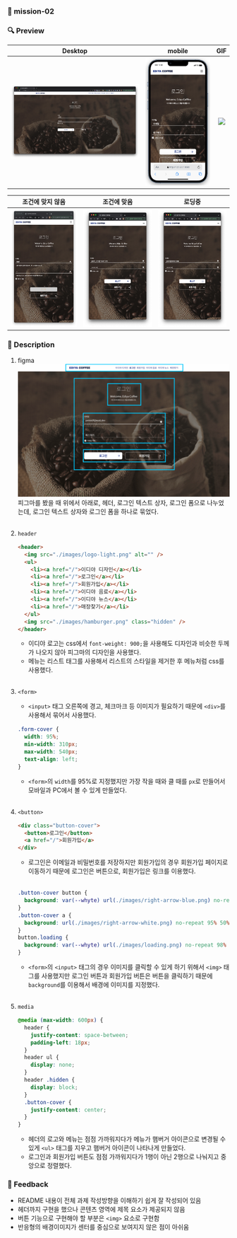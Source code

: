### 📌 mission-02

### 🔍 Preview

|                  Desktop                  |                  mobile                  |                  GIF                   |
| :---------------------------------------: | :--------------------------------------: | :------------------------------------: |
| <img src="./images/readme/desktop.png" /> | <img src="./images/readme/mobile.png" /> | <img src="./images/readme/move.gif" /> |

|             조건에 맞지 않음              |                조건에 맞음                |                  로딩중                   |
| :---------------------------------------: | :---------------------------------------: | :---------------------------------------: |
| <img src="./images/readme/warning.png" /> | <img src="./images/readme/success.png" /> | <img src="./images/readme/loading.png" /> |

### 📝 Description

1. figma<br />
   <img src="./images/readme/figma.png" width="500px" /><br />
   피그마를 봤을 때 위에서 아래로, 헤더, 로그인 텍스트 상자, 로그인 폼으로 나누었는데, 로그인 텍스트 상자와 로그인 폼을 하나로 묶었다.
   <br /><br />

2. `header`

   ```html
   <header>
     <img src="./images/logo-light.png" alt="" />
     <ul>
       <li><a href="/">이디야 디자인</a></li>
       <li><a href="/">로그인</a></li>
       <li><a href="/">회원가입</a></li>
       <li><a href="/">이디야 음료</a></li>
       <li><a href="/">이디야 뉴스</a></li>
       <li><a href="/">매장찾기</a></li>
     </ul>
     <img src="./images/hamburger.png" class="hidden" />
   </header>
   ```

   - 이디야 로고는 css에서 `font-weight: 900;`을 사용해도 디자인과 비슷한 두께가 나오지 않아 피그마의 디자인을 사용했다.
   - 메뉴는 리스트 태그를 사용해서 리스트의 스타일을 제거한 후 메뉴처럼 css를 사용했다.
     <br /><br />

3. `<form>`

   - `<input>` 태그 오른쪽에 경고, 체크마크 등 이미지가 필요하기 때문에 `<div>`를 사용해서 묶어서 사용했다.

   ```css
   .form-cover {
     width: 95%;
     min-width: 310px;
     max-width: 540px;
     text-align: left;
   }
   ```

   - `<form>`의 `width`를 95%로 지정했지만 가장 작을 때와 클 때를 `px`로 만들어서 모바일과 PC에서 볼 수 있게 만들었다.
     <br /><br />

4. `<button>`

   ```html
   <div class="button-cover">
     <button>로그인</button>
     <a href="/">회원가입</a>
   </div>
   ```

   - 로그인은 이메일과 비밀번호를 저장하지만 회원가입의 경우 회원가입 페이지로 이동하기 때문에 로그인은 버튼으로, 회원가입은 링크를 이용했다.
     <br /><br />

   ```css
   .button-cover button {
     background: var(--whyte) url(./images/right-arrow-blue.png) no-repeat 98% 50%;
   }
   .button-cover a {
     background: url(./images/right-arrow-white.png) no-repeat 95% 50%;
   }
   button.loading {
     background: var(--whyte) url(./images/loading.png) no-repeat 98% 50%;
   }
   ```

   - `<form>`의 `<input>` 태그의 경우 이미지를 클릭할 수 있게 하기 위해서 `<img>` 태그를 사용했지만 로그인 버튼과 회원가입 버튼은 버튼을 클릭하기 때문에 `background`를 이용해서 배경에 이미지를 지정했다.
     <br /><br />

5. `media`

   ```css
   @media (max-width: 600px) {
     header {
       justify-content: space-between;
       padding-left: 18px;
     }
     header ul {
       display: none;
     }
     header .hidden {
       display: block;
     }
     .button-cover {
       justify-content: center;
     }
   }
   ```

   - 헤더의 로고와 메뉴는 점점 가까워지다가 메뉴가 햄버거 아이콘으로 변경될 수 있게 `<ul>` 태그를 지우고 햄버거 아이콘이 나타나게 만들었다.
   - 로그인과 회원가입 버튼도 점점 가까워지다가 1행이 아닌 2행으로 나눠지고 중앙으로 정렬했다.

### 💬 Feedback

- README 내용이 전체 과제 작성방향을 이해하기 쉽게 잘 작성되어 있음
- 헤더까지 구현을 했으나 콘텐츠 영역에 제목 요소가 제공되지 않음
- 버튼 기능으로 구현해야 할 부분은 `<img>` 요소로 구현함
- 반응형의 배경이미지가 센터를 중심으로 보여지지 않은 점이 아쉬움
